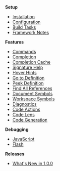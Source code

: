 **Setup**

- [Installation](https://github.com/vshaxe/vshaxe/wiki/Installation)
- [Configuration](https://github.com/vshaxe/vshaxe/wiki/Configuration)
- [Build Tasks](https://github.com/vshaxe/vshaxe/wiki/Build-Tasks)
- [Framework Notes](https://github.com/vshaxe/vshaxe/wiki/Framework-Notes)

**Features**

- [Commands](https://github.com/vshaxe/vshaxe/wiki/Commands)
- [Completion](https://github.com/vshaxe/vshaxe/wiki/Completion)
- [Completion Cache](https://github.com/vshaxe/vshaxe/wiki/Completion-Cache)
- [Signature Help](https://github.com/vshaxe/vshaxe/wiki/Signature-Help)
- [Hover Hints](https://github.com/vshaxe/vshaxe/wiki/Hover-Hints)
- [Go to Definition](https://github.com/vshaxe/vshaxe/wiki/Go-to-Definition)
- [Peek Definition](https://github.com/vshaxe/vshaxe/wiki/Peek-Definition)
- [Find All References](https://github.com/vshaxe/vshaxe/wiki/Find-All-References)
- [Document Symbols](https://github.com/vshaxe/vshaxe/wiki/Document-Symbols)
- [Workspace Symbols](https://github.com/vshaxe/vshaxe/wiki/Workspace-Symbols)
- [Diagnostics](https://github.com/vshaxe/vshaxe/wiki/Diagnostics)
- [Code Actions](https://github.com/vshaxe/vshaxe/wiki/Code-Actions)
- [Code Lens](https://github.com/vshaxe/vshaxe/wiki/Code-Lens)
- [Code Generation](https://github.com/vshaxe/vshaxe/wiki/Code-Generation)

**Debugging**

- [JavaScript](https://github.com/vshaxe/vshaxe/wiki/JavaScript-Debugging)
- [Flash](https://github.com/vshaxe/vshaxe/wiki/Flash-Debugging)

**Releases**

- [What's New in 1.0.0](https://github.com/vshaxe/vshaxe/wiki/What's-New-in-1.0.0)